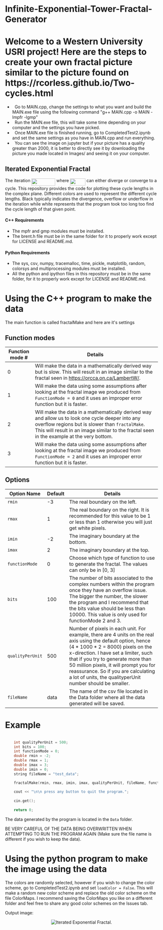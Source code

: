 # Infinite-Exponential-Tower-Fractal-Generator
<h1> Welcome to a Western University USRI project! Here are the steps to create your own fractal picture similar to the picture found on https://rcorless.github.io/Two-cycles.html </h1>

- &nbsp; Go to MAIN.cpp, change the settings to what you want and build the MAIN.exe file using the following command "g++  MAIN.cpp -o MAIN -lmpfr -lgmp"
- &nbsp; Run the MAIN.exe file, this will take some time depending on your computer and the settings you have picked. 
- &nbsp; Once MAIN.exe file is finished running, go to CompletedTest2.ipynb and set the same settings as you have in MAIN.cpp and run everything.
- &nbsp; You can see the image on jupyter but if your picture has a quality greater than 2000, it is better to directly see it by downloading the picture you made located in Images/ and seeing it on your computer. 

## Iterated Exponential Fractal

The iteration <img src="https://rawgit.com/steventhornton/IteratedExponential/master/svgs/fe28dcd3c561e677c1867ff53257e2ac.svg" align=middle width=78.29226pt height=23.784120000000012pt/> where <img src="https://rawgit.com/steventhornton/IteratedExponential/master/svgs/8aaad2aa848320318ffb11a51bdfe36f.svg" align=middle width=50.2794pt height=23.026680000000013pt/> can either diverge or converge to a cycle. This repository provides the code for plotting these cycle lengths in the complex plane. Different colors are used to represent the different cycle lengths. Black typically indicates the divergence, overflow or underflow in the iteration while white represents that the program took too long too find the cycle length of that given point.

#### C++ Requirements
- The mpfr and gmp modules must be installed.
- The brent.h file must be in the same folder for it to properly work except for LICENSE and README.md. 

#### Python Requirements
- The sys, csv, numpy, tracemalloc, time, pickle, matplotlib, random, colorsys and multiprocessing modules must be installed.
- All the python and ipython files in this repository must be in the same folder, for it to properly work except for LICENSE and README.md. 

# Using the C++ program to make the data

The main function is called fractalMake and here are it's settings 

## Function modes

| Function mode # | Details |
| ----------- | ------- |
| 0 | Will make the data in a mathematically derived way but is slow. This will result in an image similar to the fractal seen in https://orcca.on.ca/LambertW/. |
| 1 | Will make the data using some assumptions after looking at the fractal image we produced from `FunctionMode = 0` and it uses an improper error function but it is faster. |
| 2 | Will make the data in a mathematically derived way and allow us to look one cycle deeper into any overflow regions but is slower than `fractalMake`. This will result in an image similar to the fractal seen in the example at the very bottom. |
| 3 | Will make the data using some assumptions after looking at the fractal image we produced from `FunctionMode = 2` and it uses an improper error function but it is faster. |

## Options

| Option Name | Default | Details |
| ----------- | ------- | ------- |
| `rmin` | -3 | The real boundary on the left. |
| `rmax` | 1 | The real boundary on the right. It is recommended for this value to be 1 or less than 1 otherwise you will just get white pixels. |
| `imin` | -2 | The imaginary boundary at the bottom. |
| `imax` | 2 | The imaginary boundary at the top. |
| `functionMode` | 0 | Choose which type of function to use to generate the fractal. The values can only be in [0, 3]|
| `bits` | 100 | The number of bits associated to the complex numbers within the program once they have an overflow issue. The bigger the number, the slower the program and I recommend that the bits value should be less than 10000. This value is only used for functionMode 2 and 3.|
| `qualityPerUnit` | 500 | Number of pixels in each unit. For example, there are 4 units on the real axis using the default option, hence (4 * 1000 * 2 = 8000) pixels on the x-direction. I have set a limiter, such that if you try to generate more than 50 million pixels, it will prompt you for reassurance. So if you are calculating a lot of units, the qualityperUnit number should be smaller.|
| `fileName` | data | The name of the csv file located in the Data folder where all the data generated will be saved.|

# Example
```C++

    int qualityPerUnit = 500; 
    int bits = 100;
    int functionMode = 0; 
    double rmin = -2; 
    double rmax = 1; 
    double imax = 3; 
    double imin = 0; 
    string fileName = "test_data"; 

    fractalMake(rmin, rmax, imin, imax, qualityPerUnit, fileName, functionMode, bits); 
    
    cout << "\n\n press any button to quit the program."; 
    
    cin.get(); 
    
    return 0; 
```
The data generated by the program is located in the `Data` folder. 

BE VERY CAREFUL OF THE DATA BEING OVERWRITTEN WHEN ATTEMPTING TO RUN THE PROGRAM AGAIN (Make sure the file name is different if you wish to keep the data). 

# Using the python program to make the image using the data

The colors are randomly selected, however if you wish to change the color scheme, go to CompletedTest2.ipynb and set `loadColor = False`. This will make a random new color scheme and replace the old color scheme on the file ColorMaps. I recommend saving the ColorMaps you like on a different folder and feel free to share any good color schemes on the Issues tab. 



Output image:

<p align="center">
    <img alt="Iterated Exponential Fractal." src="[https://s3.amazonaws.com/stevenethornton.github/IterExpFractal_800.png](https://github.com/JJ0BY/Infinite-Exponential-Tower-Fractal-Generator/blob/main/Images/ImagesCompact/imageTesting_NoOverflow_C++_Quality_3000_Bits_20000.png?raw=true)https://github.com/JJ0BY/Infinite-Exponential-Tower-Fractal-Generator/blob/main/Images/ImagesCompact/imageTesting_NoOverflow_C++_Quality_3000_Bits_20000.png?raw=true"/>
</p>

